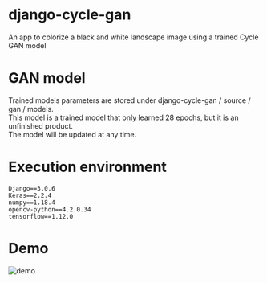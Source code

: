 # django-cycle-gan
An app to colorize a black and white landscape image using a trained Cycle GAN model

# GAN model

Trained models parameters are stored under django-cycle-gan / source / gan / models.  
This model is a trained model that only learned 28 epochs, but it is an unfinished product.  
The model will be updated at any time.

# Execution environment

```
Django==3.0.6
Keras==2.2.4
numpy==1.18.4
opencv-python==4.2.0.34
tensorflow==1.12.0
```


# Demo

![demo](https://github.com/sinjorjob/django-cycle-gan/blob/master/images/demo.gif)
